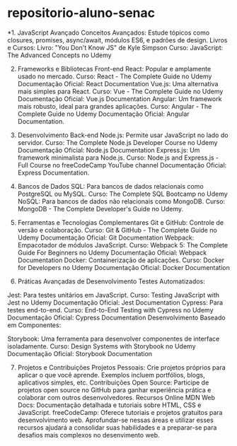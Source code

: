 # repositorio-aluno-senac



*1. JavaScript Avançado
Conceitos Avançados: Estude tópicos como closures, promises, async/await, módulos ES6, e padrões de design.
Livros e Cursos:
Livro: "You Don't Know JS" de Kyle Simpson
Curso: JavaScript: The Advanced Concepts no Udemy


2. Frameworks e Bibliotecas Front-end
React: Popular e amplamente usado no mercado.
Curso: React - The Complete Guide no Udemy
Documentação Oficial: React Documentation
Vue.js: Uma alternativa mais simples para React.
Curso: Vue - The Complete Guide no Udemy
Documentação Oficial: Vue.js Documentation
Angular: Um framework mais robusto, ideal para grandes aplicações.
Curso: Angular - The Complete Guide no Udemy
Documentação Oficial: Angular Documentation.


4. Desenvolvimento Back-end
Node.js: Permite usar JavaScript no lado do servidor.
Curso: The Complete Node.js Developer Course no Udemy
Documentação Oficial: Node.js Documentation
Express.js: Um framework minimalista para Node.js.
Curso: Node.js and Express.js - Full Course no freeCodeCamp YouTube channel
Documentação Oficial: Express Documentation.


6. Bancos de Dados
SQL: Para bancos de dados relacionais como PostgreSQL ou MySQL.
Curso: The Complete SQL Bootcamp no Udemy
NoSQL: Para bancos de dados não relacionais como MongoDB.
Curso: MongoDB - The Complete Developer's Guide no Udemy.


8. Ferramentas e Tecnologias Complementares
Git e GitHub: Controle de versão e colaboração.
Curso: Git & GitHub - The Complete Guide no Udemy
Documentação Oficial: Git Documentation
Webpack: Empacotador de módulos JavaScript.
Curso: Webpack 5: The Complete Guide For Beginners no Udemy
Documentação Oficial: Webpack Documentation
Docker: Containerização de aplicações.
Curso: Docker for Developers no Udemy
Documentação Oficial: Docker Documentation
9. Práticas Avançadas de Desenvolvimento
Testes Automatizados:

Jest: Para testes unitários em JavaScript.
Curso: Testing JavaScript with Jest no Udemy
Documentação Oficial: Jest Documentation
Cypress: Para testes end-to-end.
Curso: End-to-End Testing with Cypress no Udemy
Documentação Oficial: Cypress Documentation
Desenvolvimento Baseado em Componentes:

Storybook: Uma ferramenta para desenvolver componentes de interface isoladamente.
Curso: Design Systems with Storybook no Udemy
Documentação Oficial: Storybook Documentation


7. Projetos e Contribuições
Projetos Pessoais: Crie projetos próprios para aplicar o que você aprende. Exemplos incluem portfólios, blogs, aplicativos simples, etc.
Contribuições Open Source: Participe de projetos open source no GitHub para ganhar experiência prática e colaborar com outros desenvolvedores.
Recursos Online
MDN Web Docs: Documentação detalhada e tutoriais sobre HTML, CSS e JavaScript.
freeCodeCamp: Oferece tutoriais e projetos gratuitos para desenvolvimento web.
Aprofundar-se nessas áreas e utilizar esses recursos ajudará a consolidar suas habilidades e a preparar-se para desafios mais complexos no desenvimento web.
